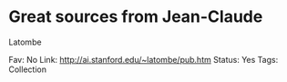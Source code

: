 # Great sources from Jean-Claude
Latombe

Fav: No
Link: http://ai.stanford.edu/~latombe/pub.htm
Status: Yes
Tags: Collection